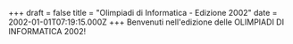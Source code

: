 +++
draft = false
title = "Olimpiadi di Informatica - Edizione 2002"
date = 2002-01-01T07:19:15.000Z
+++
Benvenuti nell'edizione delle OLIMPIADI DI INFORMATICA 2002!

